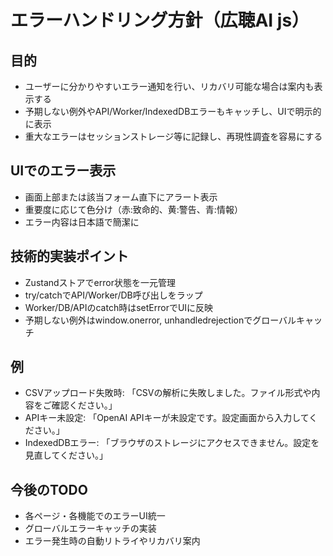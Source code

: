 # エラーハンドリング方針（広聴AI js）

## 目的
- ユーザーに分かりやすいエラー通知を行い、リカバリ可能な場合は案内も表示する
- 予期しない例外やAPI/Worker/IndexedDBエラーもキャッチし、UIで明示的に表示
- 重大なエラーはセッションストレージ等に記録し、再現性調査を容易にする

## UIでのエラー表示
- 画面上部または該当フォーム直下にアラート表示
- 重要度に応じて色分け（赤:致命的、黄:警告、青:情報）
- エラー内容は日本語で簡潔に

## 技術的実装ポイント
- Zustandストアでerror状態を一元管理
- try/catchでAPI/Worker/DB呼び出しをラップ
- Worker/DB/APIのcatch時はsetErrorでUIに反映
- 予期しない例外はwindow.onerror, unhandledrejectionでグローバルキャッチ

## 例
- CSVアップロード失敗時: 「CSVの解析に失敗しました。ファイル形式や内容をご確認ください。」
- APIキー未設定: 「OpenAI APIキーが未設定です。設定画面から入力してください。」
- IndexedDBエラー: 「ブラウザのストレージにアクセスできません。設定を見直してください。」

## 今後のTODO
- 各ページ・各機能でのエラーUI統一
- グローバルエラーキャッチの実装
- エラー発生時の自動リトライやリカバリ案内
